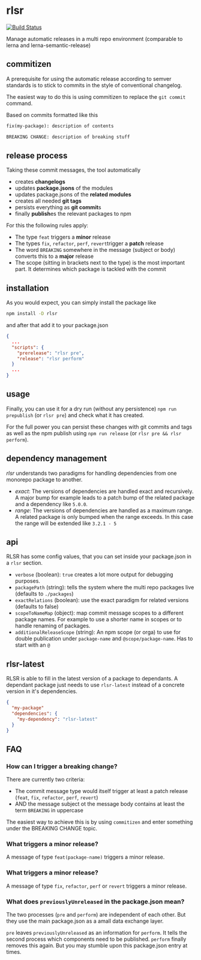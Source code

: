 # rlsr

[![Build Status](https://travis-ci.com/xing/rlsr.svg?branch=master)](https://travis-ci.com/xing/rlsr)

Manage automatic releases in a multi repo environment (comparable to lerna and
lerna-semantic-release)

## commitizen

A prerequisite for using the automatic release according to semver standards is
to stick to commits in the style of conventional changelog.

The easiest way to do this is using commitizen to replace the `git commit`
command.

Based on commits formatted like this

```txt
fix(my-package): description of contents

BREAKING CHANGE: description of breaking stuff
```

## release process

Taking these commit messages, the tool automatically

- creates **changelogs**
- updates **package.jsons** of the modules
- updates package.jsons of the **related modules**
- creates all needed **git tags**
- persists everything as **git commit**s
- finally **publish**es the relevant packages to npm

For this the following rules apply:

- The type `feat` triggers a **minor** release
- The types `fix`, `refactor`, `perf`, `revert`trigger a **patch** release
- The word `BREAKING` somewhere in the message (subject or body) converts this
  to a **major** release
- The scope (sitting in brackets next to the type) is the most important part.
  It determines which package is tackled with the commit

## installation

As you would expect, you can simply install the package like

```sh
npm install -D rlsr
```

and after that add it to your package.json

```json
{
  ...
  "scripts": {
    "prerelease": "rlsr pre",
    "release": "rlsr perform"
  }
  ...
}
```

## usage

Finally, you can use it for a dry run (without any persistence)
`npm run prepublish` (or `rlsr pre`) and check what it has created.

For the full power you can persist these changes with git commits and tags as
well as the npm publish using `npm run release` (or `rlsr pre && rlsr perform`).

## dependency management

_rlsr_ understands two paradigms for handling dependencies from one monorepo
package to another.

- _exact_: The versions of dependencies are handled exact and recursively. A
  major bump for example leads to a patch bump of the related package and a
  dependency like `5.0.0`.
- _range_: The versions of dependencies are handled as a maximum range. A
  related package is only bumped when the range exceeds. In this case the range
  will be extended like `3.2.1 - 5`

## api

RLSR has some config values, that you can set inside your package.json in a
`rlsr` section.

- `verbose` (boolean): `true` creates a lot more output for debugging purposes.
- `packagePath` (string): tells the system where the multi repo packages live
  (defaults to `./packages`)
- `exactRelations` (boolean): use the exact paradigm for related versions
  (defaults to false)
- `scopeToNameMap` (object): map commit message scopes to a different package
  names. For example to use a shorter name in scopes or to handle renaming of
  packages.
- `additionalReleaseScope` (string): An npm scope (or orga) to use for double
  publication under `package-name` and `@scope/package-name`. Has to start with
  an `@`

## rlsr-latest

RLSR is able to fill in the latest version of a package to dependants. A
dependant package just needs to use `rlsr-latest` instead of a concrete version
in it's dependencies.

```json
{
  "my-package"
  "dependencies": {
    "my-dependency": "rlsr-latest"
  }
}
```

## FAQ

### How can I trigger a breaking change?

There are currently two criteria:

- The commit message type would itself trigger at least a patch release (`feat`,
  `fix`, `refactor`, `perf`, `revert`)
- AND the message subject ot the message body contains at least the term
  `BREAKING` in uppercase

The easiest way to achieve this is by using `commitizen` and enter something
under the BREAKING CHANGE topic.

### What triggers a minor release?

A message of type `feat(package-name)` triggers a minor release.

### What triggers a minor release?

A message of type `fix`, `refactor`, `perf` or `revert` triggers a minor
release.

### What does `previouslyUnreleased` in the package.json mean?

The two processes (`pre` and `perform`) are independent of each other. But they
use the main package.json as a amall data exchange layer.

`pre` leaves `previouslyUnreleased` as an information for `perform`. It tells
the second process which components need to be published. `perform` finally
removes this again. But you may stumble upon this package.json entry at times.
